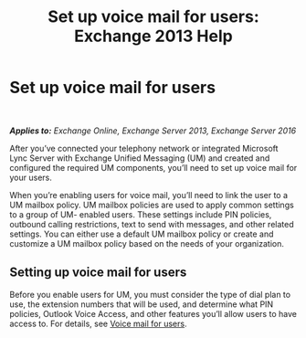 ﻿---
title: 'Set up voice mail for users: Exchange 2013 Help'
TOCTitle: Set up voice mail for users
ms:assetid: 572991d6-0dc7-4a65-b716-ac6acdc5c9c6
ms:mtpsurl: https://technet.microsoft.com/en-us/library/JJ673527(v=EXCHG.150)
ms:contentKeyID: 49315423
ms.date: 12/10/2017
mtps_version: v=EXCHG.150
---

# Set up voice mail for users

 

_**Applies to:** Exchange Online, Exchange Server 2013, Exchange Server 2016_


After you’ve connected your telephony network or integrated Microsoft Lync Server with Exchange Unified Messaging (UM) and created and configured the required UM components, you’ll need to set up voice mail for your users.

When you’re enabling users for voice mail, you’ll need to link the user to a UM mailbox policy. UM mailbox policies are used to apply common settings to a group of UM- enabled users. These settings include PIN policies, outbound calling restrictions, text to send with messages, and other related settings. You can either use a default UM mailbox policy or create and customize a UM mailbox policy based on the needs of your organization.

## Setting up voice mail for users

Before you enable users for UM, you must consider the type of dial plan to use, the extension numbers that will be used, and determine what PIN policies, Outlook Voice Access, and other features you’ll allow users to have access to. For details, see [Voice mail for users](voice-mail-for-users-exchange-2013-help.md).

